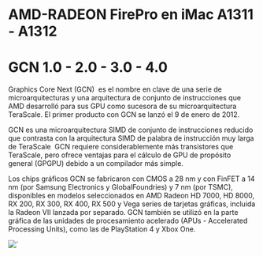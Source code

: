 # AMD-RADEON FirePro en iMac A1311 - A1312
# GCN 1.0 - 2.0 - 3.0 - 4.0

Graphics Core Next (GCN)
​ es el nombre en clave de una serie de microarquitecturas y una arquitectura de conjunto de instrucciones que AMD desarrolló para sus GPU como sucesora de su microarquitectura TeraScale. El primer producto con GCN se lanzó el 9 de enero de 2012.

GCN es una microarquitectura SIMD de conjunto de instrucciones reducido que contrasta con la arquitectura SIMD de palabra de instrucción muy larga de TeraScale
​ GCN requiere considerablemente más transistores que TeraScale, pero ofrece ventajas para el cálculo de GPU de propósito general (GPGPU) debido a un compilador más simple.

Los chips gráficos GCN se fabricaron con CMOS a 28 nm y con FinFET a 14 nm (por Samsung Electronics y GlobalFoundries) y 7 nm (por TSMC), disponibles en modelos seleccionados en AMD Radeon HD 7000, HD 8000, RX 200, RX 300, RX 400, RX 500 y Vega series de tarjetas gráficas, incluida la Radeon VII lanzada por separado. GCN también se utilizó en la parte gráfica de las unidades de procesamiento acelerado (APUs - Accelerated Processing Units), como las de PlayStation 4 y Xbox One.

![´](https://github.com/AvieDv/AMD-FirePro/assets/43917721/b8c0e387-6ec6-489b-9fdc-17947d2225e9)
